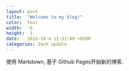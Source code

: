 ```yaml
---
layout: post
title:  "Welcome to my blog!"
color:  teal
width:   6 
height:  1
date:   2016-10-4 11:31:49 +0200
categories: Zach update
---
```

使用 Markdown, 基于 Github Pages开始新的博客.

